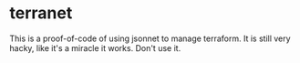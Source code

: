 # terranet

This is a proof-of-code of using jsonnet to manage terraform.  It is
still very hacky, like it's a miracle it works.  Don't use it.
